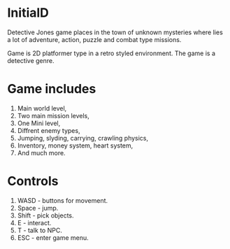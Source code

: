 # InitialD

Detective Jones game places in the town of unknown mysteries where lies a lot of adventure, action, puzzle and combat type missions.

Game is 2D platformer type in a retro styled environment. The game is a detective genre.

# Game includes

1. Main world level,
2. Two main mission levels,
3. One Mini level,
4. Diffrent enemy types,
5. Jumping, slyding, carrying, crawling physics,
6. Inventory, money system, heart system,
7. And much more.

# Controls

1. WASD - buttons for movement.
2. Space - jump.
3. Shift - pick objects.
4. E - interact.
5. T - talk to NPC.
6. ESC - enter game menu.
